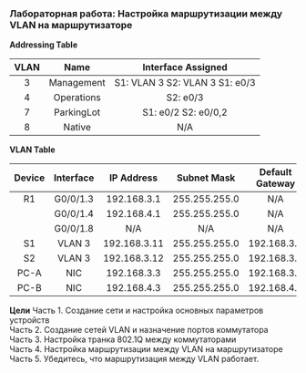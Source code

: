 ### **Лабораторная работа: Настройка маршрутизации между VLAN на маршрутизаторе**

**Addressing Table**

| VLAN       | Name | Interface Assigned |
| :-------------: |:------------------:| :-----:|
| 3 | Management | S1: VLAN 3 S2: VLAN 3 S1: e0/3 |
| 4 | Operations |   S2: e0/3 |
| 7 | ParkingLot |  S1: e0/2  S2: e0/0,2 |
| 8 | Native |  N/A |

**VLAN Table**

| Device | Interface | IP Address | Subnet Mask | Default Gateway |
| :-------------: |:------------------:| :-----:| :-----:| :-----:|
| R1 | G0/0/1.3 | 192.168.3.1 | 255.255.255.0 |  N/A
|      | G0/0/1.4 | 192.168.4.1 | 255.255.255.0 |  N/A
|      | G0/0/1.8 | N/A | N/A |  N/A
| S1 | VLAN 3 | 192.168.3.11 | 255.255.255.0 |  192.168.3.1
| S2 | VLAN 3 | 192.168.3.12 | 255.255.255.0 |  192.168.3.1
| PC-A | NIC | 192.168.3.3 | 255.255.255.0 |  192.168.3.1
| PC-B | NIC | 192.168.4.3 | 255.255.255.0 |  192.168.4.1

**Цели**
Часть 1. Создание сети и настройка основных параметров устройств  
Часть 2. Создание сетей VLAN и назначение портов коммутатора  
Часть 3. Настройка транка 802.1Q между коммутаторами  
Часть 4. Настройка маршрутизации между VLAN на маршрутизаторе  
Часть 5. Убедитесь, что маршрутизация между VLAN работает.
